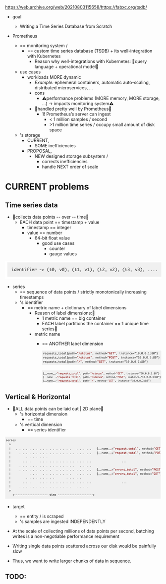 https://web.archive.org/web/20210803115658/https://fabxc.org/tsdb/

* goal
  * Writing a Time Series Database from Scratch

* Prometheus
  * == monitoring system /
    * == custom time series database (TSDB) + its well-integration with Kubernetes
      * Reason why well-integrations with Kubernetes: 🧠query language + operational model🧠
  * use cases
    * workloads MORE dynamic
      * _Example:_ ephemeral containers, automatic auto-scaling, distributed microservices, ...
      * cons
        * ⚠️performance problems (MORE memory, MORE storage, ...) -> impacts monitoring system⚠️
      * 👀handled pretty well by Prometheus👀
        * 1! Prometheus’s server can ingest
          * \< 1 million samples / second
          * \>1 million time series / occupy small amount of disk space
  * 's storage
    * CURRENT,
      * SOME inefficiencies
    * PROPOSAL,
      * NEW designed storage subsystem / 
        * corrects inefficiencies
        * handle NEXT order of scale

# CURRENT problems
## Time series data
* 👀collects data points -- over -- time👀
  * EACH data point == timestamp + value
    * timestamp == integer
    * value == number
      * 64-bit float value
        * good use cases
          * counter
          * gauge values 

![](static/originalDesign2.png)

* series
  * == sequence of data points / strictly monotonically increasing timestamps
  * 's identifier
    * == metric name + dictionary of label dimensions
      * Reason of label dimensions:🧠
        * 1 metric name == big container
        * EACH label partitions the container == 1 unique time series🧠
      * metric name
        * == ANOTHER label dimension

          ![](static/originalDesign3.png)

          ![](static/originalDesign4.png)

## Vertical & Horizontal
* 👀ALL data points can be laid out | 2D plane👀
  * 's horizontal dimension
    * == time
  * 's vertical dimension
    * == series identifier

![](static/originalDesign1.png)

* target
  * == entity / is scraped
  * 's samples are ingested INDEPENDENTLY

* At the scale of collecting millions of data points per second, batching writes is a non-negotiable performance requirement
* Writing single data points scattered across our disk would be painfully slow
* Thus, we want to write larger chunks of data in sequence.

## TODO: